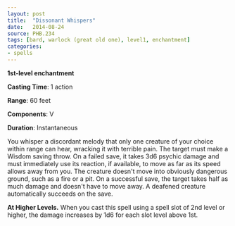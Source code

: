 ```yaml
---
layout: post
title:  "Dissonant Whispers"
date:   2014-08-24
source: PHB.234
tags: [bard, warlock (great old one), level1, enchantment]
categories:
- spells
---
```


**1st-level enchantment**

**Casting Time**: 1 action

**Range**: 60 feet

**Components**: V

**Duration**: Instantaneous

You whisper a discordant melody that only one creature of your choice within range can hear, wracking it with terrible pain. The target must make a Wisdom saving throw. On a failed save, it takes 3d6 psychic damage and must immediately use its reaction, if available, to move as far as its speed allows away from you. The creature doesn't move into obviously dangerous ground, such as a fire or a pit. On a successful save, the target takes half as much damage and doesn't have to move away. A deafened creature automatically succeeds on the save.

**At Higher Levels.** When you cast this spell using a spell slot of 2nd level or higher, the damage increases by 1d6 for each slot level above 1st.

